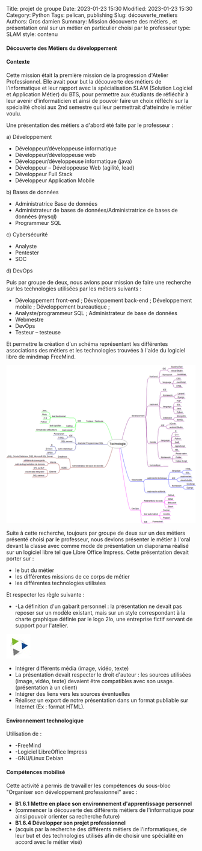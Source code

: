Title: projet de groupe
Date: 2023-01-23 15:30
Modified: 2023-01-23 15:30
Category: Python
Tags: pelican, publishing
Slug: découverte_metiers
Authors: Gros damien
Summary: Mission découverte des métiers , et présentation oral sur un métier en particulier choisi par le professeur
type: SLAM
style: contenu
                    
#### Découverte des Métiers du développement

#### Contexte

Cette mission était la première mission de la progression d'Atelier Professionnel. Elle avait pour but la découverte des métiers de l'informatique et leur rapport avec la spécialisation SLAM (Solution Logiciel et Application Métier) du BTS, pour permettre aux étudiants de réfléchir à leur avenir d'informaticien et ainsi de pouvoir faire un choix réfléchi sur la spécialité choisi aux 2nd semestre qui leur permettrait d'atteindre le métier voulu.

Une présentation des métiers a d'abord été faite par le professeur :

a) Développement

* Développeur/développeuse informatique
* Développeur/développeuse web
* Développeur/développeuse informatique (java)
* Développeur – Développeuse Web (agilité, lead)
* Développeur Full Stack
* Développeur Application Mobile

b) Bases de données

- Administratrice Base de données
- Administrateur de bases de données/Administratrice de bases de données (mysql)
- Programmeur SQL

c) Cybersécurité

- Analyste
- Pentester
- SOC

d) DevOps

Puis par groupe de deux, nous avions pour mission de faire une recherche sur les technologies utilisées par les métiers suivants :

- Développement front-end ; Développement back-end ; Développement mobile ; Développement bureautique ;
- Analyste/programmeur SQL ; Administrateur de base de données
- Webmestre
- DevOps
- Testeur – testeuse

Et permettre la création d'un schéma représentant les différentes associations des métiers et les technologies trouvées à l'aide du logiciel libre de mindmap FreeMind.

![mon image](./themes/mon-theme-pelican/static/images/decouverte_metier/Technologie.png)

Suite à cette recherche, toujours par groupe de deux sur un des métiers présenté choisi par le professeur, nous devions présenter le métier à l'oral devant la classe avec comme mode de présentation un diaporama réalisé sur un logiciel libre tel que Libre Office Impress.
Cette présentation devait porter sur :
- le but du métier
- les différentes missions de ce corps de métier
- les différentes technologies utilisées

Et respecter les règle suivante :

- -La définition d'un gabarit personnel : la présentation ne devait pas reposer sur un modèle existant, mais sur un style correspondant à la charte graphique définie par le logo 2lo, une entreprise fictif servant de support pour l'atelier. 

![mon image](./themes/mon-theme-pelican/static/images/2lo.png)

- Intégrer différents média (image, vidéo, texte)
- La présentation devait respecter le droit d'auteur : les sources utilisées (image, vidéo, texte) devaient être compatibles avec son usage. (présentation à un client)
- Intégrer des liens vers les sources éventuelles
- Réalisez un export de notre présentation dans un format publiable sur Internet (Ex : format HTML).
    
#### Environnement technologique

Utilisation de :

- -FreeMind
- -Logiciel LibreOffice Impress
- -GNU/Linux Debian

#### Compétences mobilisé

Cette activité a permis de travailler les compétences du sous-bloc "Organiser son développement professionnel" avec :

- **B1.6.1 Mettre en place son environnement d'apprentissage personnel**
- (commencer la découverte des différents métiers de l'informatique pour ainsi pouvoir orienter sa recherche future)
- **B1.6.4 Développer son projet professionnel**
- (acquis par la recherche des différents métiers de l'informatiques, de leur but et des technologies utilisés afin de choisir une spécialité en accord avec le métier visé)
